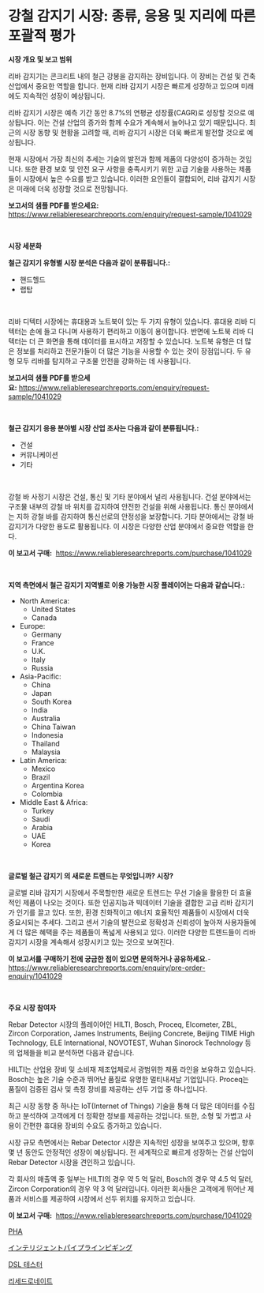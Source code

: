 <p><h1>강철 감지기 시장: 종류, 응용 및 지리에 따른 포괄적 평가</h1></p><p><strong>시장 개요 및 보고 범위</strong></p>
<p><p>리바 감지기는 콘크리트 내의 철근 강봉을 감지하는 장비입니다. 이 장비는 건설 및 건축 산업에서 중요한 역할을 합니다. 현재 리바 감지기 시장은 빠르게 성장하고 있으며 미래에도 지속적인 성장이 예상됩니다. </p><p>리바 감지기 시장은 예측 기간 동안 8.7%의 연평균 성장률(CAGR)로 성장할 것으로 예상됩니다. 이는 건설 산업의 증가와 함께 수요가 계속해서 늘어나고 있기 때문입니다. 최근의 시장 동향 및 현황을 고려할 때, 리바 감지기 시장은 더욱 빠르게 발전할 것으로 예상됩니다.</p><p>현재 시장에서 가장 최신의 추세는 기술의 발전과 함께 제품의 다양성이 증가하는 것입니다. 또한 환경 보호 및 안전 요구 사항을 충족시키기 위한 고급 기술을 사용하는 제품들이 시장에서 높은 수요를 받고 있습니다. 이러한 요인들이 결합되어, 리바 감지기 시장은 미래에 더욱 성장할 것으로 전망됩니다.</p></p>
<p><strong>보고서의 샘플 PDF를 받으세요:</strong> <a href="https://www.reliableresearchreports.com/enquiry/request-sample/1041029">https://www.reliableresearchreports.com/enquiry/request-sample/1041029</a></p>
<p>&nbsp;</p>
<p><strong>시장 세분화</strong></p>
<p><strong>철근 감지기 유형별 시장 분석은 다음과 같이 분류됩니다.:</strong></p>
<p><ul><li>핸드헬드</li><li>랩탑</li></ul></p>
<p>&nbsp;</p>
<p><p>리바 디텍터 시장에는 휴대용과 노트북이 있는 두 가지 유형이 있습니다. 휴대용 리바 디텍터는 손에 들고 다니며 사용하기 편리하고 이동이 용이합니다. 반면에 노트북 리바 디텍터는 더 큰 화면을 통해 데이터를 표시하고 저장할 수 있습니다. 노트북 유형은 더 많은 정보를 처리하고 전문가들이 더 많은 기능을 사용할 수 있는 것이 장점입니다. 두 유형 모두 리바를 탐지하고 구조물 안전을 강화하는 데 사용됩니다.</p></p>
<p><strong>보고서의 샘플 PDF를 받으세요:</strong>&nbsp;<a href="https://www.reliableresearchreports.com/enquiry/request-sample/1041029">https://www.reliableresearchreports.com/enquiry/request-sample/1041029</a></p>
<p>&nbsp;</p>
<p><strong> 철근 감지기 응용 분야별 시장 산업 조사는 다음과 같이 분류됩니다.:</strong></p>
<p><ul><li>건설</li><li>커뮤니케이션</li><li>기타</li></ul></p>
<p>&nbsp;</p>
<p><p>강철 바 사정기 시장은 건설, 통신 및 기타 분야에서 널리 사용됩니다. 건설 분야에서는 구조물 내부의 강철 바 위치를 감지하여 안전한 건설을 위해 사용됩니다. 통신 분야에서는 지하 강철 바를 감지하여 통신선로의 안정성을 보장합니다. 기타 분야에서는 강철 바 감지기가 다양한 용도로 활용됩니다. 이 시장은 다양한 산업 분야에서 중요한 역할을 한다.</p></p>
<p><strong>이 보고서 구매:</strong>&nbsp; <a href="https://www.reliableresearchreports.com/purchase/1041029">https://www.reliableresearchreports.com/purchase/1041029</a></p>
<p>&nbsp;</p>
<p><strong>지역 측면에서 철근 감지기 지역별로 이용 가능한 시장 플레이어는 다음과 같습니다.:</strong></p>
<p><ul>
    <li>
        North America:
        <ul>
            <li>United States</li>
            <li>Canada</li>
        </ul>
    </li>
    <li>
        Europe:
        <ul>
            <li>Germany</li>
            <li>France</li>
            <li>U.K.</li>
            <li>Italy</li>
            <li>Russia</li>
        </ul>
    </li>
    <li>
        Asia-Pacific:
        <ul>
            <li>China</li>
            <li>Japan</li>
            <li>South Korea</li>
            <li>India</li>
            <li>Australia</li>
            <li>China Taiwan</li>
            <li>Indonesia</li>
            <li>Thailand</li>
            <li>Malaysia</li>
        </ul>
    </li>
    <li>
        Latin America:
        <ul>
            <li>Mexico</li>
            <li>Brazil</li>
            <li>Argentina Korea</li>
            <li>Colombia</li>
        </ul>
    </li>
    <li>
        Middle East & Africa:
        <ul>
            <li>Turkey</li>
            <li>Saudi</li>
            <li>Arabia</li>
            <li>UAE</li>
            <li>Korea</li>
        </ul>
    </li>
    </ul></p>
<p>&nbsp;</p>
<p><strong>글로벌 철근 감지기 의 새로운 트렌드는 무엇입니까? 시장?</strong></p>
<p><p>글로벌 리바 감지기 시장에서 주목할만한 새로운 트렌드는 무선 기술을 활용한 더 효율적인 제품이 나오는 것이다. 또한 인공지능과 빅데이터 기술을 결합한 고급 리바 감지기가 인기를 끌고 있다. 또한, 환경 친화적이고 에너지 효율적인 제품들이 시장에서 더욱 중요시되는 추세다. 그리고 센서 기술의 발전으로 정확성과 신뢰성이 높아져 사용자들에게 더 많은 혜택을 주는 제품들이 폭넓게 사용되고 있다. 이러한 다양한 트렌드들이 리바 감지기 시장을 계속해서 성장시키고 있는 것으로 보여진다.</p></p>
<p><strong>이 보고서를 구매하기 전에 궁금한 점이 있으면 문의하거나 공유하세요.</strong>- <a href="https://www.reliableresearchreports.com/enquiry/pre-order-enquiry/1041029">https://www.reliableresearchreports.com/enquiry/pre-order-enquiry/1041029</a></p>
<p>&nbsp;</p>
<p><strong>주요 시장 참여자</strong></p>
<p><p>Rebar Detector 시장의 플레이어인 HILTI, Bosch, Proceq, Elcometer, ZBL, Zircon Corporation, James Instruments, Beijing Concrete, Beijing TIME High Technology, ELE International, NOVOTEST, Wuhan Sinorock Technology 등의 업체들을 비교 분석하면 다음과 같습니다.</p><p>HILTI는 산업용 장비 및 소비재 제조업체로서 광범위한 제품 라인을 보유하고 있습니다. Bosch는 높은 기술 수준과 뛰어난 품질로 유명한 멀티내셔날 기업입니다. Proceq는 품질이 검증된 검사 및 측정 장비를 제공하는 선두 기업 중 하나입니다.</p><p>최근 시장 동향 중 하나는 IoT(Internet of Things) 기술을 통해 더 많은 데이터를 수집하고 분석하여 고객에게 더 정확한 정보를 제공하는 것입니다. 또한, 소형 및 가볍고 사용이 간편한 휴대용 장비의 수요도 증가하고 있습니다.</p><p>시장 규모 측면에서는 Rebar Detector 시장은 지속적인 성장을 보여주고 있으며, 향후 몇 년 동안도 안정적인 성장이 예상됩니다. 전 세계적으로 빠르게 성장하는 건설 산업이 Rebar Detector 시장을 견인하고 있습니다.</p><p>각 회사의 매출액 중 일부는 HILTI의 경우 약 5 억 달러, Bosch의 경우 약 4.5 억 달러, Zircon Corporation의 경우 약 3 억 달러입니다. 이러한 회사들은 고객에게 뛰어난 제품과 서비스를 제공하여 시장에서 선두 위치를 유지하고 있습니다.</p></p>
<p><strong>이 보고서 구매:</strong>&nbsp;&nbsp;<a href="https://www.reliableresearchreports.com/purchase/1041029">https://www.reliableresearchreports.com/purchase/1041029</a></p>
<p><p><a href="https://medium.com/@kingmsvie/pha%E5%B8%82%E5%A0%B4-%E3%82%BF%E3%82%A4%E3%83%97-%E3%82%A2%E3%83%97%E3%83%AA%E3%82%B1%E3%83%BC%E3%82%B7%E3%83%A7%E3%83%B3-%E5%9C%B0%E7%90%86%E3%81%AB%E3%82%88%E3%82%8B%E5%8C%85%E6%8B%AC%E7%9A%84%E3%81%AA%E8%A9%95%E4%BE%A1-c192c75ada04">PHA</a></p><p><a href="https://medium.com/@myronobertrtys5475654/%E3%82%A4%E3%83%B3%E3%83%86%E3%83%AA%E3%82%B8%E3%82%A7%E3%83%B3%E3%83%88%E3%83%91%E3%82%A4%E3%83%97%E3%83%A9%E3%82%A4%E3%83%B3%E3%83%94%E3%82%AE%E3%83%B3%E3%82%B0%E5%B8%82%E5%A0%B4%E3%81%AE%E6%B4%9E%E5%AF%9F-%E5%B8%82%E5%A0%B4%E5%8B%95%E5%90%91-%E6%88%90%E9%95%B7-2024%E5%B9%B4%E3%81%8B%E3%82%892031%E5%B9%B4%E3%81%BE%E3%81%A7%E3%81%AE%E4%BA%88%E6%B8%AC-9dbf6cbfadf7">インテリジェントパイプラインピギング</a></p><p><a href="https://medium.com/@costelcaramitru2022/dsl-%ED%85%8C%EC%8A%A4%ED%84%B0-%EC%8B%9C%EC%9E%A5-%EB%8F%99%ED%96%A5-%EB%B0%8F-%EC%8B%9C%EC%9E%A5-%EB%B6%84%EC%84%9D%EC%9D%80-2024-2031%EB%85%84-%EA%B8%B0%EA%B0%84%EC%9D%84-%EC%9C%84%ED%95%B4-%EC%98%88%EC%B8%A1%EB%90%A9%EB%8B%88%EB%8B%A4-6ef3d2f5087d">DSL 테스터</a></p><p><a href="https://medium.com/@arthuralety6767836754/%EB%9D%BC%EC%9D%B4%EC%8A%A4%EB%93%9C%EB%A1%9C%EB%84%A4-%EC%8B%9C%EC%9E%A5-%EA%B7%9C%EB%AA%A8-cagr-%EB%8F%99%ED%96%A5-2024-2030-eff18ab69b26">리세드로네이트</a></p></p>

